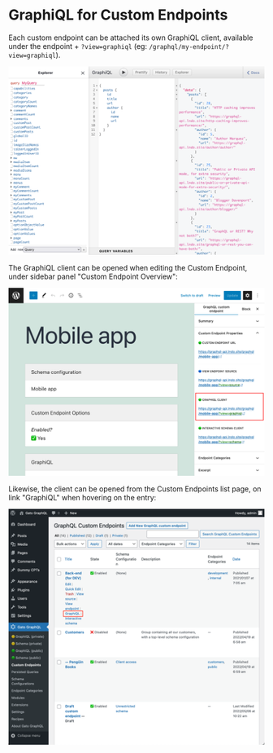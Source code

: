 # GraphiQL for Custom Endpoints

Each custom endpoint can be attached its own GraphiQL client, available under the endpoint + `?view=graphiql` (eg: `/graphql/my-endpoint/?view=graphiql`).

<div class="img-width-1024" markdown=1>

![Custom endpoint's GraphiQL client](../../images/custom-endpoint-graphiql.png "Custom endpoint's GraphiQL client")

</div>

The GraphiQL client can be opened when editing the Custom Endpoint, under sidebar panel "Custom Endpoint Overview":

<div class="img-width-1024" markdown=1>

![Custom endpoint's link to the GraphiQL client in the editor](../../images/custom-endpoint-overview-graphiql.png "Custom endpoint's link to the GraphiQL client in the editor")

</div>

Likewise, the client can be opened from the Custom Endpoints list page, on link "GraphiQL" when hovering on the entry:

<div class="img-width-1024" markdown=1>

![Custom endpoint's link to the GraphiQL client in the list](../../images/custom-endpoints-actions-graphiql.png "Custom endpoint's link to the GraphiQL client in the list")

</div>
